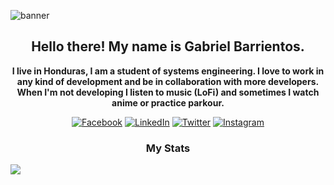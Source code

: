 ![banner](https://user-images.githubusercontent.com/37647434/92073593-51578900-ed71-11ea-9f8c-dced8d1e6643.png)

<h2 align="center">Hello there! My name is Gabriel Barrientos.</h2>

<p align='center'>
<strong>I live in Honduras, I am a student of systems engineering. I love to work in any kind of development and be in collaboration with more developers. When I'm not developing I listen to music (LoFi) and sometimes I watch anime or practice parkour.</strong>
</p>

<p align="center">
<a href="https://www.facebook.com/galexbh" target="_blank"><img src="https://img.shields.io/badge/Facebook-%233b5998.svg?&style=flat-square&logo=facebook&logoColor=white" alt="Facebook"></a>
<a href="https://www.linkedin.com/in/galexbh/" target="_blank"><img src="https://img.shields.io/badge/LinkedIn-%230077B5.svg?&style=flat-square&logo=linkedin&logoColor=white" alt="LinkedIn"></a>
<a href="https://twitter.com/galexbh" target="_blank"><img src="https://img.shields.io/badge/-Twitter-1da1f2?style=flat-square&labelColor=1da1f2&logo=twitter&logoColor=white" alt="Twitter"></a>
<a href="https://www.instagram.com/galexbh/" target="_blank"><img src="https://img.shields.io/badge/Instagram-%23E4405F.svg?&style=flat-square&logo=instagram&logoColor=white" alt="Instagram"></a>
</p>

<h3 align="center">My Stats</h3>

<a href="https://github.com/anuraghazra/github-readme-stats">
  <img align="center" src="https://github-readme-stats.vercel.app/api/top-langs/?username=galexbh&bg_color=0D1117&text_color=C9D1D9&hide_border=true&custom_title=💖 Most Used Langages 🐈&hide=VBA&hide_title=false&langs_count=10&layout=compact" />
</a>

<!--
<p align="center"><img src="https://raw.githubusercontent.com/devicons/devicon/master/icons/linux/linux-original.svg" alt="linux" width="40" height="40"/> <img src="https://www.vectorlogo.zone/logos/gnu_bash/gnu_bash-icon.svg" alt="bash" width="40" height="40"/> <img src="https://www.vectorlogo.zone/logos/git-scm/git-scm-icon.svg" alt="git" width="40" height="40"/> <img src="https://raw.githubusercontent.com/devicons/devicon/master/icons/python/python-original.svg" alt="python" width="40" height="40"/> <img src="https://raw.githubusercontent.com/devicons/devicon/master/icons/typescript/typescript-plain.svg" alt="typescript" width="40" height="40"/> <img src="https://raw.githubusercontent.com/devicons/devicon/master/icons/javascript/javascript-plain.svg" alt="javascript" width="40" height="40"/> <img src="https://raw.githubusercontent.com/devicons/devicon/master/icons/html5/html5-plain.svg" alt="html5" width="40" height="40"/> <img src="https://raw.githubusercontent.com/devicons/devicon/master/icons/cplusplus/cplusplus-line.svg" alt="cplusplus" width="40" height="40"/> <img src="https://raw.githubusercontent.com/devicons/devicon/master/icons/java/java-original.svg" alt="java" width="40" height="40"/> <img src="https://www.vectorlogo.zone/logos/mariadb/mariadb-icon.svg" alt="mariadb" width="40" height="40"/> <img src="https://raw.githubusercontent.com/devicons/devicon/master/icons/mongodb/mongodb-original-wordmark.svg" alt="mongodb" width="40" height="40"/> <img src="https://raw.githubusercontent.com/devicons/devicon/master/icons/docker/docker-original.svg" alt="docker" width="40" height="40"/> <img src="https://raw.githubusercontent.com/devicons/devicon/master/icons/express/express-original.svg" alt="express" width="40" height="40"/> <img src="https://raw.githubusercontent.com/devicons/devicon/master/icons/nodejs/nodejs-original.svg" alt="nodejs" width="40" height="40"/> <img src="https://raw.githubusercontent.com/devicons/devicon/master/icons/photoshop/photoshop-plain.svg" alt="photoshop" width="40" height="40"/> <img src="https://raw.githubusercontent.com/devicons/devicon/master/icons/illustrator/illustrator-plain.svg" alt="illustrator" width="40" height="40"/></p>
-->


<!--
### 💻 Languages : 

<p align="left">

  <img src="https://i.giphy.com/media/LMt9638dO8dftAjtco/200.webp" width="40">
  <img src="https://media.giphy.com/media/XAxylRMCdpbEWUAvr8/giphy.gif" width="40">
  <img src="https://media3.giphy.com/media/ln7z2eWriiQAllfVcn/200w.webp" width="40">
  <img src="https://media.giphy.com/media/l0HU7JI4zIb34QM5a/giphy.gif" width="40">
  <img src="https://upload.wikimedia.org/wikipedia/commons/1/18/ISO_C%2B%2B_Logo.svg" width="35">
  <img src="https://cdn.iconscout.com/icon/free/png-512/typescript-1174965.png" width="40">
  <img src="https://victorroblesweb.es/wp-content/uploads/2016/11/mongodb.png" width="40">
</p>

### 🧰 Tools:

<p align="left">

<img src="https://i.giphy.com/media/IdyAQJVN2kVPNUrojM/200.webp" width="40">
<img src="https://media3.giphy.com/media/kdFc8fubgS31b8DsVu/giphy.webp" width="40">
<img src="https://media.giphy.com/media/kH1DBkPNyZPOk0BxrM/giphy.gif" width="90">
<img src="https://media.giphy.com/media/fxpZKChLsC4wYtoFqg/giphy.gif" width="45">

</p>

### 👨🏽‍🏫 learning: 

<p align="left">
  <img src="https://media.giphy.com/media/fsEaZldNC8A1PJ3mwp/giphy.gif" width="40">
  <img src="https://i.giphy.com/media/eNAsjO55tPbgaor7ma/200w.webp" width="40">
  <img src="https://miro.medium.com/max/600/1*H_WgY_05KaESq7INv76KOw.gif" width="40">
  <img src="https://media.giphy.com/media/cOh7oRc9Gb8QsV1Otl/giphy.gif" width="45">
</p>
-->

<!--
- 🔭 I’m currently working on ...
- 🌱 I’m currently learning ...
- 👯 I’m looking to collaborate on ...
- 🤔 I’m looking for help with ...
- 💬 Ask me about ...
- 📫 How to reach me: ...
- 😄 Pronouns: ...
- ⚡ Fun fact: ...
-->

<!-- GIF CREDITS -->
<!-- giphy.com, miro.medium.com -->
